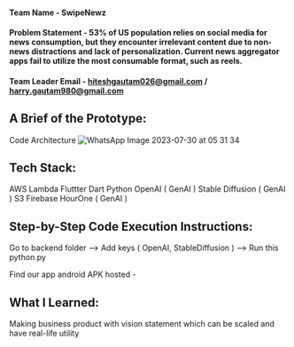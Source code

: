 #### Team Name - SwipeNewz
#### Problem Statement - 53% of US population relies on social media for news consumption, but they encounter irrelevant content due to non-news distractions and lack of personalization. Current news aggregator apps fail to utilize the most consumable format, such as reels.
#### Team Leader Email - hiteshgautam026@gmail.com /  harry.gautam980@gmail.com

## A Brief of the Prototype:

  Code Architecture 
  ![WhatsApp Image 2023-07-30 at 05 31 34](https://github.com/HiteshG/gen-ai-rush-buildathon/assets/28000328/94ecd4a3-f655-4c77-a307-9ad55a8aaad0)
  
## Tech Stack: 
   AWS Lambda
   Fluttter
   Dart
   Python
   OpenAI ( GenAI )
   Stable Diffusion ( GenAI )
   S3
   Firebase
   HourOne ( GenAI )
    
   
## Step-by-Step Code Execution Instructions:
  Go to backend folder --> Add keys ( OpenAI, StableDiffusion ) --> Run this python.py 

  Find our app android APK hosted - 
  
## What I Learned:
   Making business product with vision statement which can be scaled and have real-life utility
